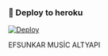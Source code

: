 ### 🚀 Deploy to heroku
[![Deploy](https://www.herokucdn.com/deploy/button.svg)](https://heroku.com/deploy?template=https://github.com/Yagiz1233dbhshs/Gagaragogo)


EFSUNKAR MUSİC ALTYAPI
